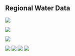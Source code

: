 ## Regional Water Data

![](http://waterdata.usgs.gov/nwisweb/graph?agency_cd=USGS&site_no=08178700&parm_cd=00060&period=90)



![](http://waterdata.usgs.gov/nwisweb/graph?agency_cd=USGS&site_no=08168500&parm_cd=00060&period=90)

![](http://waterdata.usgs.gov/nwisweb/graph?agency_cd=USGS&site_no=08167700&parm_cd=00062&period=90)

![](http://waterdata.usgs.gov/nwisweb/graph?agency_cd=USGS&site_no=08167500&parm_cd=00060&period=90)
![](http://waterdata.usgs.gov/nwisweb/graph?agency_cd=USGS&site_no=08167800&parm_cd=00060&period=90)
![](http://waterdata.usgs.gov/nwisweb/graph?agency_cd=USGS&site_no=08171400&parm_cd=00060&period=90)
![](http://waterdata.usgs.gov/nwisweb/graph?agency_cd=USGS&site_no=08172000&parm_cd=00060&period=90)